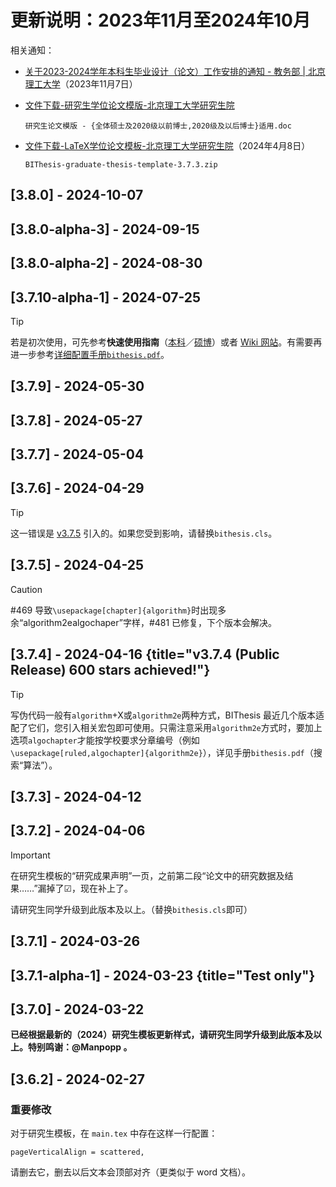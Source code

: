 # 更新说明：2023年11月至2024年10月

相关通知：

- [关于2023-2024学年本科生毕业设计（论文）工作安排的通知 - 教务部 | 北京理工大学](https://jwb.bit.edu.cn//tzgg/209ca646b5a84480b460faf21fb3d6e3.htm)（2023年11月7日）

- [文件下载-研究生学位论文模版-北京理工大学研究生院](https://web.archive.org/web/20240806045855/https://grd.bit.edu.cn/xwgz/xwgz2/wjxz_xwgz/b119746.htm)

  `研究生论文模版 - {全体硕士及2020级以前博士,2020级及以后博士}适用.doc`

- [文件下载-LaTeX学位论文模板-北京理工大学研究生院](https://web.archive.org/web/20240921003837/https://grd.bit.edu.cn/xwgz/xwgz2/wjxz_xwgz/b117824.htm)（2024年4月8日）

  `BIThesis-graduate-thesis-template-3.7.3.zip`

## [3.8.0] - 2024-10-07

## [3.8.0-alpha-3] - 2024-09-15

## [3.8.0-alpha-2] - 2024-08-30

## [3.7.10-alpha-1] - 2024-07-25

> [!TIP]
> 若是初次使用，可先参考**快速使用指南**（[本科][undergraduate-handbook]／[硕博][graduate-handbook]）或者 [Wiki 网站](https://bithesis.bitnp.net/)。有需要再进一步参考[详细配置手册`bithesis.pdf`][bithesis-pdf]。

[undergraduate-handbook]: https://github.com/BITNP/BIThesis/releases/download/v3.7.10-alpha-1/undergraduate-handbook.pdf
[graduate-handbook]: https://github.com/BITNP/BIThesis/releases/download/v3.7.10-alpha-1/graduate-handbook.pdf
[bithesis-pdf]: https://github.com/BITNP/BIThesis/releases/download/v3.7.10-alpha-1/bithesis.pdf

## [3.7.9] - 2024-05-30

## [3.7.8] - 2024-05-27

## [3.7.7] - 2024-05-04

## [3.7.6] - 2024-04-29

> [!TIP]
>
> 这一错误是 [v3.7.5](https://github.com/BITNP/BIThesis/releases/tag/v3.7.5) 引入的。如果您受到影响，请替换`bithesis.cls`。

## [3.7.5] - 2024-04-25

> [!CAUTION]
>
> #469 导致`\usepackage[chapter]{algorithm}`时出现多余“algorithm2ealgochaper”字样，#481 已修复，下个版本会解决。

## [3.7.4] - 2024-04-16 {title="v3.7.4 (Public Release) 600 stars achieved!"}

> [!TIP]
>
> 写伪代码一般有`algorithm`+X或`algorithm2e`两种方式，BIThesis 最近几个版本适配了它们，您引入相关宏包即可使用。只需注意采用`algorithm2e`方式时，要加上选项`algochapter`才能按学校要求分章编号（例如`\usepackage[ruled,algochapter]{algorithm2e}`），详见手册`bithesis.pdf`（搜索“算法”）。

## [3.7.3] - 2024-04-12

## [3.7.2] - 2024-04-06

> [!IMPORTANT]
>
> 在研究生模板的“研究成果声明”一页，之前第二段“论文中的研究数据及结果……”漏掉了☑，现在补上了。
>
> 请研究生同学升级到此版本及以上。（替换`bithesis.cls`即可）

## [3.7.1] - 2024-03-26

## [3.7.1-alpha-1] - 2024-03-23 {title="Test only"}

## [3.7.0] - 2024-03-22

**已经根据最新的（2024）研究生模板更新样式，请研究生同学升级到此版本及以上。特别鸣谢：@Manpopp 。**

## [3.6.2] - 2024-02-27

### 重要修改

对于研究生模板，在 `main.tex` 中存在这样一行配置：

```
pageVerticalAlign = scattered,
```

请删去它，删去以后文本会顶部对齐（更类似于 word 文档）。
